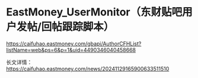 # EastMoney_UserMonitor（东财贴吧用户发帖/回帖跟踪脚本）


https://caifuhao.eastmoney.com/gbapi/AuthorCFHList?listName=web&ps=6&p=1&uid=4490346040458668
<!-- "post_source_id": "20241129165900633511510", -->

长文详情：https://caifuhao.eastmoney.com/news/20241129165900633511510
<script>
  try {
    var extenddata= {"ArtCode":"20241129165900633511510","SubTitle":"","ColumnIds":"2","SubColumnIds":"","ListImage":"","Digest":"","MediaName":"","MediaType":"","RelationAccountId":"","IsLink":0,"IsSimpleVideo":0,"Videos":[],"TipState":1,"ArticleStocks":["zssh000001"],"Participles":[],"CategoryId":"","TagId":"0","ArticleType":0,"Voices":[],"DigestAuto":"$上证指数(SH000001)$      昨天说了点技术。不好保留。所以删了。你们有自己的意见可以保留。不需要在我帖子下面说。我发出来是给信任我的看的。你不信我我说了反着来就行了。比如那些还在等3100的。2800的。其实炒股就是做好自己。炒股就是要自信。既然自己相信会到3100那么一定要等到3100。也别和我杠，要杠的把我1月15号大盘开始调整后发的帖子评论看完。今天收了3326。我只能说，控的太好了。昨天说了大盘应该会在3275-3330之间玩个2天。今天拉到了我前几天给的诱多点3350以","IsOriginal":0,"MisdeedState":0,"MisdeedReason":"","ApprovalState":1,"ApprovalReason":"","TimingPost":0,"TimingPostTime":"","LastModifyFrom":null,"GubaTalkCategoryId":null,"GubaTalkId":null,"GubaTalkVersion":null,"CFHQuote":null,"CatalogPattern":0,"ImportState":0,"IsReCommendRead":0,"ZMTBizType":0,"ZMTLKType":0,"ZMTLKVideoID":null,"ZMTLKVideoState":0,"ZMTLKVideoUIStyle":0,"ZMTLKVideoPubState":0,"ZMTLKStartTime":null,"ZMTLKEndTime":null,"ZMTLKCover":null,"ZMTLKHCover":null,"ZMTLKVCover":null,"ZMTLKHotScore":0,"ZMTLKHotScoreSwitch":false,"ZMTLKWebDistType":0,"ZMTPlatFrom":null,"ZMTLKAppDistType":0,"ZMTLKMpParam":null,"ZMTLKExt":null,"ZMTLKSource":0,"ZMTLKColumnName":null,"ZMTLKSubColumnName":null,"ZMTLKListState":0,"ZMTLKVodWith":0,"ZMTLKVodHigh":0,"ZMTVideoLabel":null,"ZMTRecVideoID":null,"ZMTStocks":null,"ZMTJJZhCode":null,"ZMTActType":0,"ZMTActStartTime":null,"ZMTActEndTime":null,"ZMTOmsPlat":0,"ArticleStocksList":[{"StockID":"zssh000001","StockName":"上证指数"}],"postmodules":[]}
    var articleTxt = "<div class=\"xeditor_content app_h5_article\"><p><span class=\"insert-data guba_stock\" data-marketcode=\"SH000001\" data-markettype=\"1\" data-stockcode=\"000001\" data-stockname=\"上证指数\" data-dougu=\"0\">$上证指数(SH000001)$&nbsp;</span>&nbsp;</p><p>昨天说了点技术。</p><p>不好保留。</p><p>所以删了。</p><p>你们有自己的意见可以保留。</p><p>不需要在我帖子下面说。</p><p>我发出来是给信任我的看的。</p><p>你不信我我说了反着来就行了。</p><p>比如那些还在等3100的。2800的。</p><p>其实炒股就是做好自己。</p><p>炒股就是要自信。</p><p>既然自己相信会到3100那么一定要等到3100。</p><p>也别和我杠，要杠的把我1月15号大盘开始调整后发的帖子评论看完。</p><p>今天收了3326。我只能说，控的太好了。</p><p>昨天说了大盘应该会在3275-3330之间玩个2天。</p><p>今天拉到了我前几天给的诱多点3350以上。</p><p>也算是个小诱多。</p><p>不过这个没多大回踩。</p><p>下周呢很简单。</p><p>下周一连续强势今天就直接站上了3340以上了。</p><p>既然今天回落了。并且回落到我给的空间3330以内。</p><p>那么就一切照旧。</p><p>下周还是走线为主。</p><p>有个超级诱多还没来。</p><p>下周如果周1-2走的很墨迹。那么要注意周3-4出现一波跌。周五给大阳。</p><p>周一如果给阳线，但是有冲高回落收红但是不强，那么要小心周二出现阴线。</p><p>说真的。我都很懒的具体去看。</p><p>大趋势把握住就行了。短期涨跌真的不符合我的操作。</p><p>就这样，周末快乐。</p><p>时间也很快。一下就12月了。</p></div>"
  } catch (error) {
    
  }
</script>
